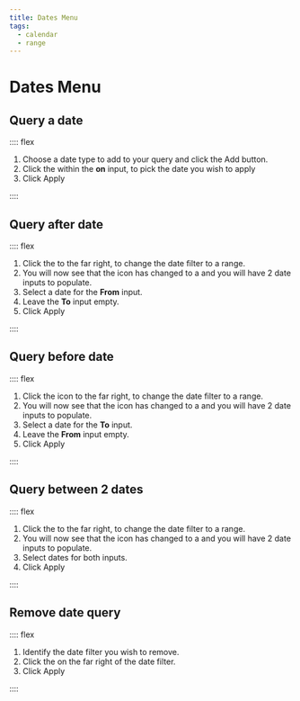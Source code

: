 ```yaml
---
title: Dates Menu
tags:
  - calendar
  - range
---
```


# Dates Menu

## Query a date

:::: flex
1. Choose a date type to add to your query and click the <GsfButton outline sm>Add</GsfButton> button.
1. Click the <GsfIcon icon="calendar" color="#e1734c"/> within the **on** input, to pick the date you wish to apply
1. Click <GsfButton theme="success" sm>Apply</GsfButton>

<GsfDatesMenu is-valid :populated-dates="['on']"/>
::::

## Query after date

:::: flex
1. Click the <GsfIcon icon="calendar" color="#e1734c"/> to the far right, to change the date filter to a range.
1. You will now see that the icon has changed to a <GsfIcon icon="calendarRange" color="#e1734c"/> and you will have 2 date inputs to populate.
1. Select a date for the **From** input.
1. Leave the **To** input empty.
1. Click <GsfButton theme="success" sm>Apply</GsfButton>

<GsfDatesMenu is-valid is-range :populated-dates="['from']"/>
::::


## Query before date

:::: flex
1. Click the <GsfIcon icon="calendar" color="#e1734c"/> icon to the far right, to change the date filter to a range.
1. You will now see that the icon has changed to a <GsfIcon icon="calendarRange" color="#e1734c"/> and you will have 2 date inputs to populate.
1. Select a date for the **To** input.
1. Leave the **From** input empty.
1. Click <GsfButton theme="success" sm>Apply</GsfButton>

<GsfDatesMenu is-valid is-range :populated-dates="['to']"/>
::::

## Query between 2 dates

:::: flex
1. Click the <GsfIcon icon="calendar" color="#e1734c"/> to the far right, to change the date filter to a range.
1. You will now see that the icon has changed to a <GsfIcon icon="calendarRange" color="#e1734c"/> and you will have 2 date inputs to populate.
1. Select dates for both inputs.
1. Click <GsfButton theme="success" sm>Apply</GsfButton>

<GsfDatesMenu is-valid is-range :populated-dates="['from', 'to']"/>
::::

## Remove date query

:::: flex
1. Identify the date filter you wish to remove.
1. Click the <GsfIcon icon="trash" color="#CB2431"/> on the far right of the date filter.
1. Click <GsfButton theme="success" sm>Apply</GsfButton>

<GsfDatesMenu is-valid is-empty/>
::::
